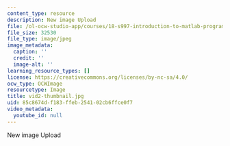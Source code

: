 ```yaml
---
content_type: resource
description: New image Upload
file: /ol-ocw-studio-app/courses/18-s997-introduction-to-matlab-programming-fall-2011/85c8674df183ffeb254102cb6ffce0f7_vid2-thumbnail.jpg
file_size: 32530
file_type: image/jpeg
image_metadata:
  caption: ''
  credit: ''
  image-alt: ''
learning_resource_types: []
license: https://creativecommons.org/licenses/by-nc-sa/4.0/
ocw_type: OCWImage
resourcetype: Image
title: vid2-thumbnail.jpg
uid: 85c8674d-f183-ffeb-2541-02cb6ffce0f7
video_metadata:
  youtube_id: null
---
```

New image Upload